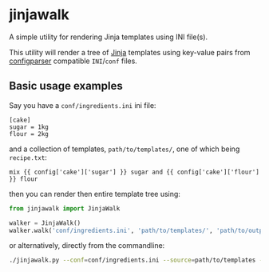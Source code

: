 # jinjawalk
A simple utility for rendering Jinja templates using INI file(s).

This utility will render a tree of [Jinja](https://jinja.palletsprojects.com/) templates using key-value pairs from [configparser](https://docs.python.org/3/library/configparser.html) compatible 
`INI`/`conf` files.

## Basic usage examples
Say you have a `conf/ingredients.ini` ini file:
```text
[cake]
sugar = 1kg
flour = 2kg
```

and a collection of templates, `path/to/templates/`, one of which being `recipe.txt`:
```text
mix {{ config['cake']['sugar'] }} sugar and {{ config['cake']['flour'] }} flour
```

then you can render then entire template tree using:
```python
from jinjawalk import JinjaWalk

walker = JinjaWalk()
walker.walk('conf/ingredients.ini', 'path/to/templates/', 'path/to/output')
```

or alternatively, directly from the commandline:
```bash
./jinjawalk.py --conf=conf/ingredients.ini --source=path/to/templates --output=path/to/output
```
